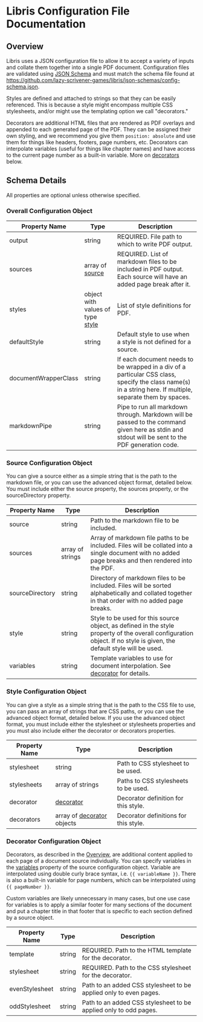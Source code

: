 # Libris Configuration File Documentation

## <a name="overview">Overview</a>

Libris uses a JSON configuration file to allow it to accept a variety of inputs and collate them together into a single PDF document. Configuration files are validated using [JSON Schema](https://json-schema.org/) and must match the schema file found at https://github.com/lazy-scrivener-games/libris/json-schemas/config-schema.json.

Styles are defined and attached to strings so that they can be easily referenced. This is because a style might encompass multiple CSS stylesheets, and/or might use the templating option we call "decorators."

Decorators are additional HTML files that are rendered as PDF overlays and appended to each generated page of the PDF. They can be assigned their own styling, and we recommend you give them `position: absolute` and use them for things like headers, footers, page numbers, etc. Decorators can interpolate variables (useful for things like chapter names) and have access to the current page number as a built-in variable. More on [decorators](#decorator) below.

## Schema Details

All properties are optional unless otherwise specified.

### <a name="overall-config">Overall Configuration Object</a>

| Property Name | Type | Description |
| --- | --- | --- |
| output | string | REQUIRED. File path to which to write PDF output. |
| sources | array of [source](#source) | REQUIRED. List of markdown files to be included in PDF output. Each source will have an added page break after it. |
| styles | object with values of type [style](#style) | List of style definitions for PDF. |
| defaultStyle | string | Default style to use when a style is not defined for a source. |
| documentWrapperClass | string | If each document needs to be wrapped in a div of a particular CSS class, specify the class name(s) in a string here. If multiple, separate them by spaces. |
| markdownPipe | string | Pipe to run all markdown through. Markdown will be passed to the command given here as stdin and stdout will be sent to the PDF generation code. |

### <a name="source">Source Configuration Object</a>

You can give a source either as a simple string that is the path to the markdown file, or you can use the advanced object format, detailed below. You must include either the source property, the sources property, or the sourceDirectory property.

| Property Name | Type | Description |
| --- | --- | --- |
| source | string | Path to the markdown file to be included. |
| sources | array of strings | Array of markdown file paths to be included. Files will be collated into a single document with no added page breaks and then rendered into the PDF. |
| sourceDirectory | string | Directory of markdown files to be included. Files will be sorted alphabetically and collated together in that order with no added page breaks. |
| style | string | Style to be used for this source object, as defined in the style property of the overall configuration object. If no style is given, the default style will be used. |
| variables | string | Template variables to use for document interpolation. See [decorator](#decorator) for details. |

### <a name="style">Style Configuration Object</a>

You can give a style as a simple string that is the path to the CSS file to use, you can pass an array of strings that are CSS paths, or you can use the advanced object format, detailed below. If you use the advanced object format, you must include either the stylesheet or stylesheets properties and you must also include either the decorator or decorators properties.

| Property Name | Type | Description |
| --- | --- | --- |
| stylesheet | string | Path to CSS stylesheet to be used. |
| stylesheets | array of strings | Paths to CSS stylesheets to be used. |
| decorator | [decorator](#decorator) | Decorator definition for this style. |
| decorators | array of [decorator](#decorator) objects | Decorator definitions for this style. |

### <a name="decorator">Decorator Configuration Object</a>

Decorators, as described in the [Overview](#overview), are additional content applied to each page of a document source individually. You can specify variables in the [variables](#source) property of the source configuration object. Variable are interpolated using double curly brace syntax, i.e. `{{ variableName }}`. There is also a built-in variable for page numbers, which can be interpolated using `{{ pageNumber }}`.

Custom variables are likely unnecessary in many cases, but one use case for variables is to apply a similar footer for many sections of the document and put a chapter title in that footer that is specific to each section defined by a source object.

| Property Name | Type | Description |
| --- | --- | --- |
| template | string | REQUIRED. Path to the HTML template for the decorator. |
| stylesheet | string | REQUIRED. Path to the CSS stylesheet for the decorator. |
| evenStylesheet | string | Path to an added CSS stylesheet to be applied only to even pages. |
| oddStylesheet | string | Path to an added CSS stylesheet to be applied only to odd pages. |
